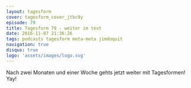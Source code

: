 ```yaml
---
layout: tagesform
cover: tagesform_cover_jtbc9y
episode: 79
title: Tagesform 79 - weiter im text
date: 2016-11-07 21:36:26
tags: podcasts tagesform meta-meta jimdoquit 
navigation: true
disqus: true
logo: 'assets/images/logo.svg'
---
```


Nach zwei Monaten und einer Woche gehts jetzt weiter mit Tagesformen! Yay!
